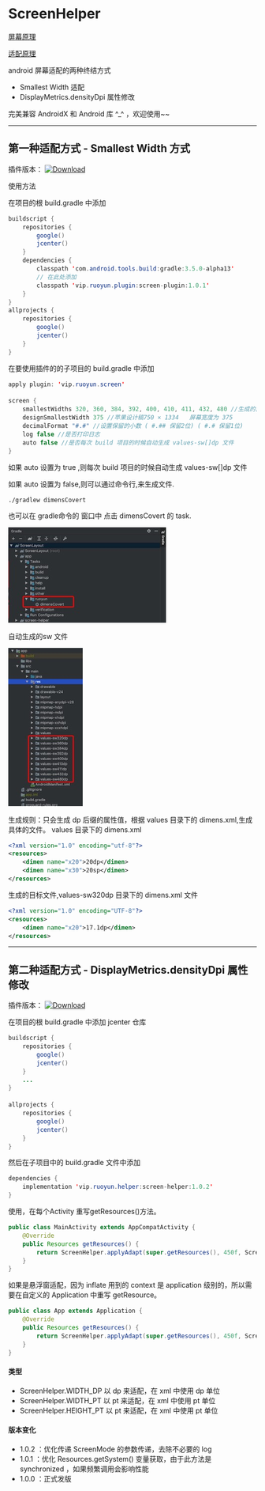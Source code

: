 # ScreenHelper

[屏幕原理](https://ruoyun.vip/post/android%E5%B1%8F%E5%B9%95%E9%80%82%E9%85%8D-%E5%BF%85%E5%A4%87%E7%9F%A5%E8%AF%86/) 

[适配原理](https://ruoyun.vip/post/android%E5%B1%8F%E5%B9%95%E9%80%82%E9%85%8D-%E7%BB%88%E7%BB%93%E8%80%85/) 

android 屏幕适配的两种终结方式
- Smallest Width 适配
- DisplayMetrics.densityDpi 属性修改

完美兼容 AndroidX 和 Android 库 ^_^ ，欢迎使用~~

---

## 第一种适配方式 - Smallest Width 方式
插件版本：
[ ![Download](https://api.bintray.com/packages/bugyun/maven/screen-plugin/images/download.svg?version=1.0.1) ](https://bintray.com/bugyun/maven/screen-plugin/1.0.1/link)

使用方法

在项目的根 build.gradle 中添加

```java
buildscript {
    repositories {
        google()
        jcenter()
    }
    dependencies {
        classpath 'com.android.tools.build:gradle:3.5.0-alpha13'
        // 在此处添加
        classpath 'vip.ruoyun.plugin:screen-plugin:1.0.1'
    }
}
allprojects {
    repositories {
        google()
        jcenter()
    }
}
```

在要使用插件的的子项目的 build.gradle 中添加

```java
apply plugin: 'vip.ruoyun.screen'

screen {
    smallestWidths 320, 360, 384, 392, 400, 410, 411, 432, 480 //生成的目标屏幕宽度的适配文件
    designSmallestWidth 375 //苹果设计稿750 × 1334   屏幕宽度为 375
    decimalFormat "#.#" //设置保留的小数 ( #.## 保留2位) ( #.# 保留1位)
    log false //是否打印日志
    auto false //是否每次 build 项目的时候自动生成 values-sw[]dp 文件
}
```

如果 auto 设置为 true ,则每次 build 项目的时候自动生成 values-sw[]dp 文件

如果 auto 设置为 false,则可以通过命令行,来生成文件.
```
./gradlew dimensCovert
```
也可以在 gradle命令的 窗口中 点击 dimensCovert 的 task.

![](https://github.com/bugyun/ScreenHelper/blob/master/art/15572467899577.jpg?raw=true)

自动生成的sw 文件

![](https://github.com/bugyun/ScreenHelper/blob/master/art/15572468488661.jpg?raw=true)

生成规则：只会生成 dp 后缀的属性值，根据 values 目录下的 dimens.xml,生成具体的文件。
values 目录下的 dimens.xml
```xml
<?xml version="1.0" encoding="utf-8"?>
<resources>
    <dimen name="x20">20dp</dimen>
    <dimen name="x30">20sp</dimen>
</resources>
```
生成的目标文件,values-sw320dp 目录下的 dimens.xml 文件
```xml
<?xml version="1.0" encoding="UTF-8"?>
<resources>
    <dimen name="x20">17.1dp</dimen>
</resources>
```

---

## 第二种适配方式 - DisplayMetrics.densityDpi 属性修改
插件版本：
[ ![Download](https://api.bintray.com/packages/bugyun/maven/screen-helper/images/download.svg?version=1.0.2) ](https://bintray.com/bugyun/maven/screen-helper/1.0.2/link)

在项目的根 build.gradle 中添加 jcenter 仓库
```java
buildscript {
    repositories {
        google()
        jcenter()
    }
    ...
}

allprojects {
    repositories {
        google()
        jcenter()
    }
}
```
然后在子项目中的 build.gradle 文件中添加
```java
dependencies {
    implementation 'vip.ruoyun.helper:screen-helper:1.0.2'
}
```

使用，在每个Activity 重写getResources()方法。
```java
public class MainActivity extends AppCompatActivity {
    @Override
    public Resources getResources() {
        return ScreenHelper.applyAdapt(super.getResources(), 450f, ScreenHelper.WIDTH_DP);
    }
}
```

如果是悬浮窗适配，因为 inflate 用到的 context 是 application 级别的，所以需要在自定义的 Application 中重写 getResource。

```java
public class App extends Application {
    @Override
    public Resources getResources() {
        return ScreenHelper.applyAdapt(super.getResources(), 450f, ScreenHelper.WIDTH_DP);
    }
}
```

#### 类型
- ScreenHelper.WIDTH_DP 以 dp 来适配，在 xml 中使用 dp 单位
- ScreenHelper.WIDTH_PT 以 pt 来适配，在 xml 中使用 pt 单位
- ScreenHelper.HEIGHT_PT 以 pt 来适配，在 xml 中使用 pt 单位


#### 版本变化
- 1.0.2 ：优化传递 ScreenMode 的参数传递，去除不必要的 log
- 1.0.1 ：优化 Resources.getSystem() 变量获取，由于此方法是 synchronized ，如果频繁调用会影响性能
- 1.0.0 ：正式发版
